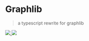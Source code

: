 # Graphlib
> a typescript rewrite for graphlib

<a href="https://github.com/mxz96102/new-graphlib/actions">
  <img src="https://img.shields.io/github/workflow/status/mxz96102/new-graphlib/Node.js%20CI?style=flat-square" />
</a>

<img src="https://img.shields.io/codecov/c/github/mxz96102/new-graphlib" />


